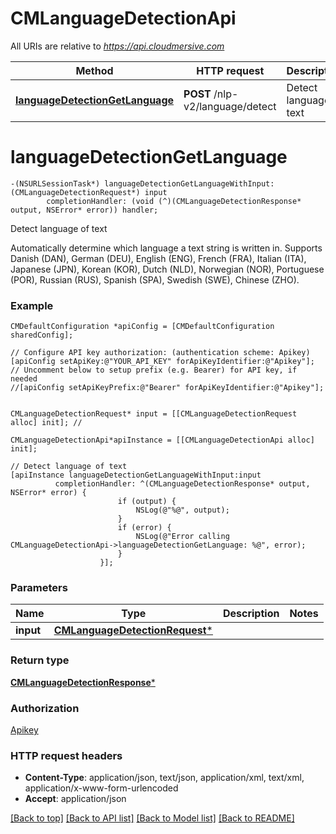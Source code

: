# CMLanguageDetectionApi

All URIs are relative to *https://api.cloudmersive.com*

Method | HTTP request | Description
------------- | ------------- | -------------
[**languageDetectionGetLanguage**](CMLanguageDetectionApi.md#languagedetectiongetlanguage) | **POST** /nlp-v2/language/detect | Detect language of text


# **languageDetectionGetLanguage**
```objc
-(NSURLSessionTask*) languageDetectionGetLanguageWithInput: (CMLanguageDetectionRequest*) input
        completionHandler: (void (^)(CMLanguageDetectionResponse* output, NSError* error)) handler;
```

Detect language of text

Automatically determine which language a text string is written in.  Supports Danish (DAN), German (DEU), English (ENG), French (FRA), Italian (ITA), Japanese (JPN), Korean (KOR), Dutch (NLD), Norwegian (NOR), Portuguese (POR), Russian (RUS), Spanish (SPA), Swedish (SWE), Chinese (ZHO).

### Example 
```objc
CMDefaultConfiguration *apiConfig = [CMDefaultConfiguration sharedConfig];

// Configure API key authorization: (authentication scheme: Apikey)
[apiConfig setApiKey:@"YOUR_API_KEY" forApiKeyIdentifier:@"Apikey"];
// Uncomment below to setup prefix (e.g. Bearer) for API key, if needed
//[apiConfig setApiKeyPrefix:@"Bearer" forApiKeyIdentifier:@"Apikey"];


CMLanguageDetectionRequest* input = [[CMLanguageDetectionRequest alloc] init]; // 

CMLanguageDetectionApi*apiInstance = [[CMLanguageDetectionApi alloc] init];

// Detect language of text
[apiInstance languageDetectionGetLanguageWithInput:input
          completionHandler: ^(CMLanguageDetectionResponse* output, NSError* error) {
                        if (output) {
                            NSLog(@"%@", output);
                        }
                        if (error) {
                            NSLog(@"Error calling CMLanguageDetectionApi->languageDetectionGetLanguage: %@", error);
                        }
                    }];
```

### Parameters

Name | Type | Description  | Notes
------------- | ------------- | ------------- | -------------
 **input** | [**CMLanguageDetectionRequest***](CMLanguageDetectionRequest.md)|  | 

### Return type

[**CMLanguageDetectionResponse***](CMLanguageDetectionResponse.md)

### Authorization

[Apikey](../README.md#Apikey)

### HTTP request headers

 - **Content-Type**: application/json, text/json, application/xml, text/xml, application/x-www-form-urlencoded
 - **Accept**: application/json

[[Back to top]](#) [[Back to API list]](../README.md#documentation-for-api-endpoints) [[Back to Model list]](../README.md#documentation-for-models) [[Back to README]](../README.md)

